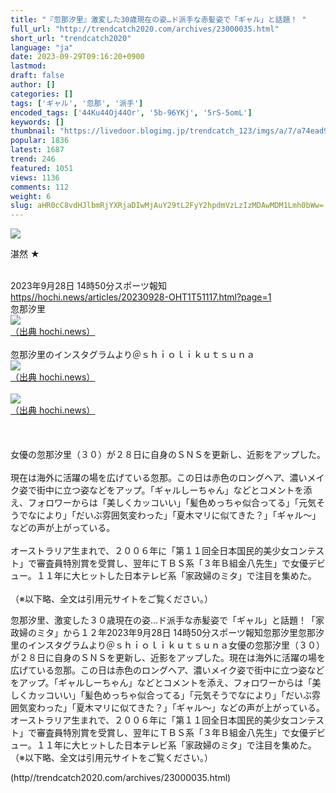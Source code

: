 ```yaml
---
title: "『忽那汐里』激変した30歳現在の姿…ド派手な赤髪姿で「ギャル」と話題！ "
full_url: "http://trendcatch2020.com/archives/23000035.html"
short_url: "trendcatch2020"
language: "ja"
date: 2023-09-29T09:16:20+0900
lastmod: 
draft: false
author: []
categories: []
tags: ['ギャル', '忽那', '派手']
encoded_tags: ['44Ku44Oj44Or', '5b-96YKj', '5rS-5omL']
keywords: []
thumbnail: "https://livedoor.blogimg.jp/trendcatch_123/imgs/a/7/a74ead93.jpg"
popular: 1836
latest: 1687
trend: 246
featured: 1051
views: 1136
comments: 112
weight: 6
slug: aHR0cC8vdHJlbmRjYXRjaDIwMjAuY29tL2FyY2hpdmVzLzIzMDAwMDM1Lmh0bWw=
---
```


![](https://livedoor.blogimg.jp/trendcatch_123/imgs/a/7/a74ead93.jpg)

<div><p>湛然 ★ </p><br> 2023年9月28日 14時50分スポーツ報知 <br> <a target='_blank' href='https//hochi.news/articles/20230928-OHT1T51117.html?page=1'>https//hochi.news/articles/20230928-OHT1T51117.html?page=1</a> <br> 忽那汐里 <br> <a href='https//hochi.news/images/2023/09/28/20230928-OHT1I51179-L.jpg' target='_blank' class='' id='img_1_1'><img src='https//livedoor.blogimg.jp/trendcatch_123/imgs/a/7/a74ead93.jpg'><br>（出典 hochi.news）<br></a> <br> 忽那汐里のインスタグラムより＠ｓｈｉｏｌｉｋｕｔｓｕｎａ <br> <a href='https//hochi.news/images/2023/09/28/20230928-OHT1I51180-L.jpg' target='_blank' class='' id='img_1_2'><img src='https//livedoor.blogimg.jp/trendcatch_123/imgs/d/c/dcf64cde.jpg'><br>（出典 hochi.news）<br></a> <br> <a href='https//hochi.news/images/2023/09/28/20230928-OHT1I51181-L.jpg' target='_blank' class='' id='img_1_3'><img src='https//livedoor.blogimg.jp/trendcatch_123/imgs/6/8/680c150e.jpg'><br>（出典 hochi.news）<br></a> <br> <br> <br> 女優の忽那汐里（３０）が２８日に自身のＳＮＳを更新し、近影をアップした。 <br> <br> 現在は海外に活躍の場を広げている忽那。この日は赤色のロングヘア、濃いメイク姿で街中に立つ姿などをアップ。「ギャルしーちゃん」などとコメントを添え、フォロワーからは「美しくカッコいい」「髪色めっちゃ似合ってる」「元気そうでなにより」「だいぶ雰囲気変わった」「夏木マリに似てきた？」「ギャル～」などの声が上がっている。 <br> <br> オーストラリア生まれで、２００６年に「第１１回全日本国民的美少女コンテスト」で審査員特別賞を受賞し、翌年にＴＢＳ系「３年Ｂ組金八先生」で女優デビュー。１１年に大ヒットした日本テレビ系「家政婦のミタ」で注目を集めた。 <br> <br> （※以下略、全文は引用元サイトをご覧ください。） <p>忽那汐里、激変した３０歳現在の姿…ド派手な赤髪姿で「ギャル」と話題！「家政婦のミタ」から１２年2023年9月28日 14時50分スポーツ報知忽那汐里忽那汐里のインスタグラムより＠ｓｈｉｏｌｉｋｕｔｓｕｎａ女優の忽那汐里（３０）が２８日に自身のＳＮＳを更新し、近影をアップした。現在は海外に活躍の場を広げている忽那。この日は赤色のロングヘア、濃いメイク姿で街中に立つ姿などをアップ。「ギャルしーちゃん」などとコメントを添え、フォロワーからは「美しくカッコいい」「髪色めっちゃ似合ってる」「元気そうでなにより」「だいぶ雰囲気変わった」「夏木マリに似てきた？」「ギャル～」などの声が上がっている。オーストラリア生まれで、２００６年に「第１１回全日本国民的美少女コンテスト」で審査員特別賞を受賞し、翌年にＴＢＳ系「３年Ｂ組金八先生」で女優デビュー。１１年に大ヒットした日本テレビ系「家政婦のミタ」で注目を集めた。（※以下略、全文は引用元サイトをご覧ください。）</p></div>

(http//trendcatch2020.com/archives/23000035.html)

